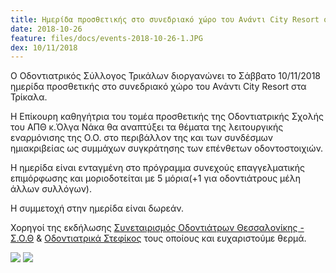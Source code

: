 ```yaml
---
title: Ημερίδα προσθετικής στο συνεδριακό χώρο του Ανάντι City Resort στα Τρίκαλα.
date: 2018-10-26
feature: files/docs/events-2018-10-26-1.JPG
dex: 10/11/2018
---
```

Ο Οδοντιατρικός Σύλλογος Τρικάλων διοργανώνει το Σάββατο 10/11/2018 ημερίδα προσθετικής στο συνεδριακό χώρο του Ανάντι City Resort στα Τρίκαλα.

Η Επίκουρη καθηγήτρια του τομέα προσθετικής της Οδοντιατρικής Σχολής του ΑΠΘ κ.Όλγα Νάκα  θα αναπτύξει τα θέματα της λειτουργικής εναρμόνισης της Ο.Ο. στο περιβάλλον της και των συνδέσμων ημιακριβείας ως συμμάχων συγκράτησης των επένθετων οδοντοστοιχιών.

Η ημερίδα είναι ενταγμένη στο πρόγραμμα συνεχούς επαγγελματικής επιμόρφωσης και μοριοδοτείται με 5 μόρια(+1 για οδοντιάτρους μέλη άλλων συλλόγων). 

Η συμμετοχή στην ημερίδα είναι δωρεάν.

Χορηγοί της εκδήλωσης [Συνεταιρισμός Οδοντιάτρων Θεσσαλονίκης - Σ.Ο.Θ](https://www.facebook.com/soth.pcad/?__tn__=K-R&eid=ARCWFX_bmDEV6fbuR_yeZPHUp8rM9ZLDhcNmXz9Yzcv95lcFEA9SAIaY-Yg4oogp_USYY7FQltKNL0E-&fref=mentions&__xts__%5B0%5D=68.ARCXxA1vvQSZZmMkPjjnBLIDsB22yC5pRNIZjtBlG3cXQwPQi69TWIa53fs_4WqTKbZyB47-zDOn_6itSP-JTza-6fHW5K3nJx9euK5A3FSBhgdxF1pQuOkfyt7EAytYsSPrtGNjUH972mdsqjDmzyDTtuYo9DI9oxN9NQgWlWxnnuGhv_4l5p2-vWh0NdwkFsWlUQMCVomwb-JUeLFhyIXH) & [Οδοντιατρικά Στεφίκος](https://www.facebook.com/stefzisis?__tn__=K-R&eid=ARCIK7LENhoQz_9qKRaNu3E8S9xWZp6OZK6acpNRJDHBCLZyHmUzVOiqR6BOasiJ3uIl7WtHaARu9rI1&fref=mentions&__xts__%5B0%5D=68.ARCXxA1vvQSZZmMkPjjnBLIDsB22yC5pRNIZjtBlG3cXQwPQi69TWIa53fs_4WqTKbZyB47-zDOn_6itSP-JTza-6fHW5K3nJx9euK5A3FSBhgdxF1pQuOkfyt7EAytYsSPrtGNjUH972mdsqjDmzyDTtuYo9DI9oxN9NQgWlWxnnuGhv_4l5p2-vWh0NdwkFsWlUQMCVomwb-JUeLFhyIXH) τους οποίους και ευχαριστούμε θερμά.

<a href="{{site.baseurl}}/files/docs/events-2018-10-26-1.JPG">
<img src="{{site.baseurl}}/files/docs/events-2018-10-26-1.JPG"  class="img-fluid w-25 p-3"></a>
<a href="{{site.baseurl}}/files/docs/events-2018-10-26-2.JPG">
<img src="{{site.baseurl}}/files/docs/events-2018-10-26-2.JPG"  class="img-fluid w-25 p-3"></a>
